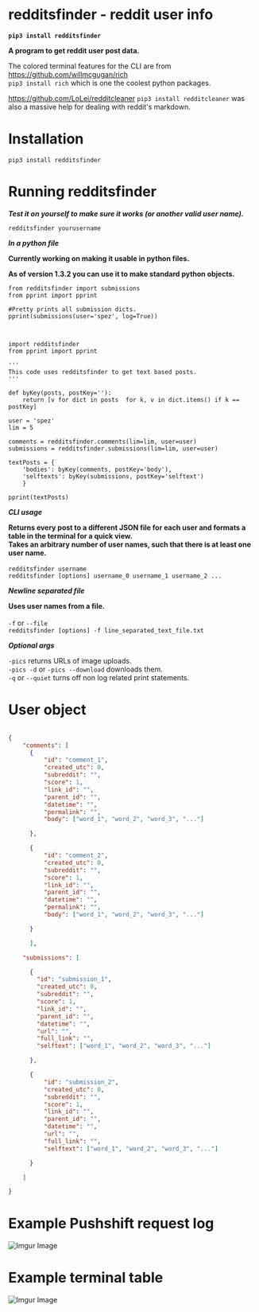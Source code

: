 # redditsfinder - reddit user info
**`pip3 install redditsfinder`**

**A program to get reddit user post data.**

The colored terminal features for the CLI are from https://github.com/willmcgugan/rich \
`pip3 install rich` which is one the coolest python packages.

https://github.com/LoLei/redditcleaner `pip3 install redditcleaner` was also a massive help for dealing with reddit's markdown.

# Installation
`pip3 install redditsfinder`

# Running redditsfinder

***Test it on yourself to make sure it works (or another valid user name).***

`redditsfinder yourusername`

***In a python file***

**Currently working on making it usable in python files.**

**As of version 1.3.2 you can use it to make standard python objects.**

```python3
from redditsfinder import submissions
from pprint import pprint

#Pretty prints all submission dicts.
pprint(submissions(user='spez', log=True))

```


```python3


import redditsfinder
from pprint import pprint

'''
This code uses redditsfinder to get text based posts.
'''

def byKey(posts, postKey=''):
    return [v for dict in posts  for k, v in dict.items() if k == postKey]

user = 'spez'
lim = 5

comments = redditsfinder.comments(lim=lim, user=user)
submissions = redditsfinder.submissions(lim=lim, user=user)

textPosts = {
    'bodies': byKey(comments, postKey='body'),
    'selftexts': byKey(submissions, postKey='selftext')
    }

pprint(textPosts)

```

***CLI usage***

**Returns every post to a different JSON file for each user and formats a table in the terminal for a quick view.\
Takes an arbitrary number of user names, such that there is at least one user name.**\
\
`redditsfinder username`\
`redditsfinder [options] username_0 username_1 username_2 ...`

***Newline separated file***

**Uses user names from a file.**\
\
`-f` or `--file`\
`redditsfinder [options] -f line_separated_text_file.txt`

***Optional args***

`-pics` returns URLs of image uploads.\
`-pics -d` or `-pics --download` downloads them.\
`-q` or `--quiet` turns off non log related print statements.

# User object
```json

{
    "comments": [
      {
          "id": "comment_1",
          "created_utc": 0,
          "subreddit": "",
          "score": 1,
          "link_id": "",
          "parent_id": "",
          "datetime": "",
          "permalink": "",
          "body": ["word_1", "word_2", "word_3", "..."]

      },

      {
          "id": "comment_2",
          "created_utc": 0,
          "subreddit": "",
          "score": 1,
          "link_id": "",
          "parent_id": "",
          "datetime": "",
          "permalink": "",
          "body": ["word_1", "word_2", "word_3", "..."]

      }

      ],

    "submissions": [

      {
        "id": "submission_1",
        "created_utc": 0,
        "subreddit": "",
        "score": 1,
        "link_id": "",
        "parent_id": "",
        "datetime": "",
        "url": "",
        "full_link": "",
        "selftext": ["word_1", "word_2", "word_3", "..."]

      },

      {
          "id": "submission_2",
          "created_utc": 0,
          "subreddit": "",
          "score": 1,
          "link_id": "",
          "parent_id": "",
          "datetime": "",
          "url": "",
          "full_link": "",
          "selftext": ["word_1", "word_2", "word_3", "..."]

      }

    ]

}

```

# Example Pushshift request log
![Imgur Image](https://imgur.com/VJDzFAh.png)

# Example terminal table
![Imgur Image](https://imgur.com/ZncrWFX.png)
